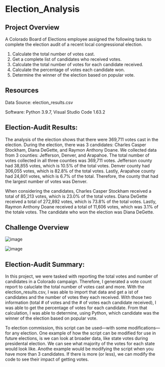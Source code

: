 # Election_Analysis
## Project Overview
A Colorado Board of Elections employee assigned the following tasks to complete the election audit of a recent local congressional election.

1. Calculate the total number of votes cast.
2. Get a complete list of candidates who received votes.
3. Calculate the total number of votes for each candidate received.
4. Calculate the percentage of votes each candidate won.
5. Determine the winner of the election based on popular vote.

## Resources
Data Source: election_results.csv

Software: Python 3.9.7, Visual Studio Code 1.63.2 

## Election-Audit Results:
The analysis of the election shows that there were 369,711 votes cast in the election. During the election, there was 3 candidates: Charles Casper Stockham, Diana DeGette, and Raymon Anthony Doane. We collected data from 3 counties: Jefferson, Denver, and Arapahoe. The total number of votes collected in all three counties was 369,711 votes. Jefferson county had 38,855 votes, which is 10.5% of the total votes. Denver county had 306,055 votes, which is 82.8% of the total votes. Lastly, Arapahoe county had 24,801 votes, which is 6.7% of the total. Therefore, the county that had the largest number of votes was Denver.

When considering the candidates, Charles Casper Stockham received a total of 85,213 votes, which is 23.0% of the total votes. Diana DeGette received a total of 272,892 votes, which is 73.8% of the total votes. Lastly, Raymon Anthony Doane received a total of 11,606 votes, which was 3.1% of the totale votes. The candidate who won the election was Diana DeGette.


## Challenge Overview
![image](https://user-images.githubusercontent.com/78320504/150664676-e5ec9630-5435-4edd-af35-0ce7555404b3.png)

![image](https://user-images.githubusercontent.com/78320504/150699835-842f22f4-7e4b-4b58-b2d4-b4043ccf233f.png)


## Election-Audit Summary:
In this project, we were tasked with reporting the total votes and number of candidates in a Colorado campaign. Therefore, I generated a vote count report to caluclate the total number of votes cast and more. With the election_results.csv, I was able to import that data and get a ist of candidates and the number of votes they each received. With those two information (total # of votes and the # of votes each candidate received), I was able to get the percentage of votes for each candidate. From that calculation, I was able to determine, using Python, which candidate was the winner of the election based on popular vote.

To election commission, this script can be used—with some modifications—for any election. One example of how the script can be modified for use in future elections, is we can look at broader data, like state votes during presidental election. We can see what majority of the votes for each state would look like. Anothe example would be modifying the script when you have more than 3 candidates. If there is more (or less), we can modify the code to see their impact of getting votes.
